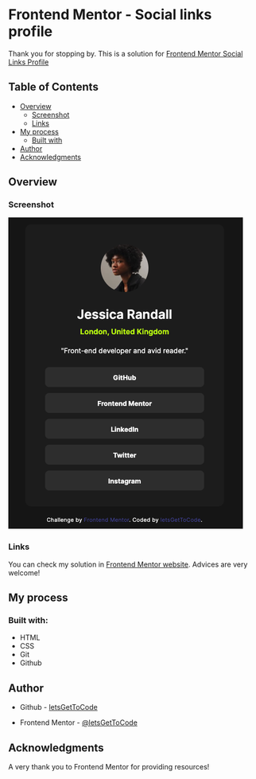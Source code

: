 # Frontend Mentor - Social links profile

Thank you for stopping by. This is a solution for [Frontend Mentor Social Links Profile](https://www.frontendmentor.io/challenges/social-links-profile-UG32l9m6dQ)

## Table of Contents

- [Overview](#overview)
  - [Screenshot](#screenshot)
  - [Links](#links)  
- [My process](#my_process)
  - [Built with](#built_with)
- [Author](#author)  
- [Acknowledgments](#acknowledgments)

## Overview

### Screenshot

![Page Preview](./assets/images/screenshot.png)

### Links
You can check my solution in [Frontend Mentor website](https://www.frontendmentor.io/solutions/sociallinksprofilemain-K1eDGD7SsC). Advices are very welcome!

## My process

### Built with:
- HTML
- CSS
- Git
- Github

## Author

- Github - [letsGetToCode](https://github.com/letsGetToCode)

- Frontend Mentor - [@letsGetToCode](https://www.frontendmentor.io/profile/letsGetToCode)


## Acknowledgments

A very thank you to Frontend Mentor for providing resources!

